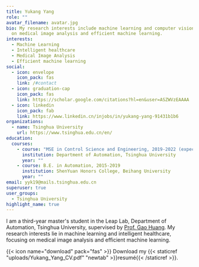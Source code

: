 ```yaml
---
title: Yukang Yang
role: ""
avatar_filename: avatar.jpg
bio: My research interests include machine learning and computer vision, mainly
  on medical image analysis and efficient machine learning.
interests:
  - Machine Learning
  - Intelligent healthcare
  - Medical Image Analysis
  - Efficient machine learning
social:
  - icon: envelope
    icon_pack: fas
    link: /#contact
  - icon: graduation-cap
    icon_pack: fas
    link: https://scholar.google.com/citations?hl=en&user=ASZWVzEAAAA
  - icon: linkedin
    icon_pack: fab
    link: https://www.linkedin.cn/injobs/in/yukang-yang-91431b1b6
organizations:
  - name: Tsinghua University
    url: https://www.tsinghua.edu.cn/en/
education:
  courses:
    - course: "MSE in Control Science and Engineering, 2019-2022 (expected) "
      institution: Department of Automation, Tsinghua University
      year: ""
    - course: B.E. in Automation, 2015-2019
      institution: ShenYuan Honors College, Beihang University
      year: ""
email: yyk19@mails.tsinghua.edu.cn
superuser: true
user_groups:
  - Tsinghua University
highlight_name: true
---
```

I am a third-year master's student in the Leap Lab, Department of Automation, Tsinghua University, supervised by [Prof. Gao Huang](http://www.gaohuang.net/). My research interests lie in machine learning and intelligent healthcare, focusing on medical image analysis and efficient machine learning.

{{< icon name="download" pack="fas" >}} Download my {{< staticref "uploads/Yukang_Yang_CV.pdf" "newtab" >}}resumé{{< /staticref >}}.